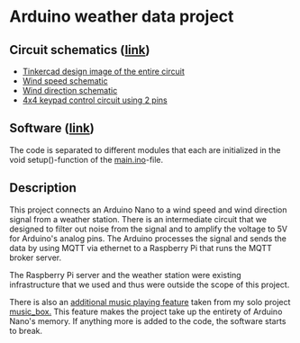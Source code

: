 # Arduino weather data project

## Circuit schematics ([link](https://github.com/lamiika/arduino_weather_data_project/tree/main/schematics))

- [Tinkercad design image of the entire circuit](https://github.com/lamiika/arduino_weather_data_project/blob/main/schematics/wind_data_circuit.png)
- [Wind speed schematic](https://github.com/lamiika/arduino_weather_data_project/blob/main/schematics/wind_speed_schematic.PNG)
- [Wind direction schematic](https://github.com/lamiika/arduino_weather_data_project/blob/main/schematics/wind_direction_schematic.png)
- [4x4 keypad control circuit using 2 pins](https://github.com/lamiika/arduino_weather_data_project/blob/main/schematics/keypad_io.png)

## Software ([link](https://github.com/lamiika/arduino_weather_data_project/tree/main/src/main))

The code is separated to different modules that each are initialized in the void setup()-function of the [main.ino](https://github.com/lamiika/arduino_weather_data_project/blob/main/src/main/main.ino)-file.

## Description

This project connects an Arduino Nano to a wind speed and wind direction signal from a weather station. There is an intermediate circuit that we designed to filter out noise from the signal and to amplify the voltage to 5V for Arduino's analog pins. The Arduino processes the signal and sends the data by using MQTT via ethernet to a Raspberry Pi that runs the MQTT broker server. 

The Raspberry Pi server and the weather station were existing infrastructure that we used and thus were outside the scope of this project.

There is also an [additional music playing feature](https://github.com/lamiika/arduino_weather_data_project/tree/main/src/main/include) taken from my solo project [music_box.](https://github.com/lamiika/music_box) This feature makes the project take up the entirety of Arduino Nano's memory. If anything more is added to the code, the software starts to break.

